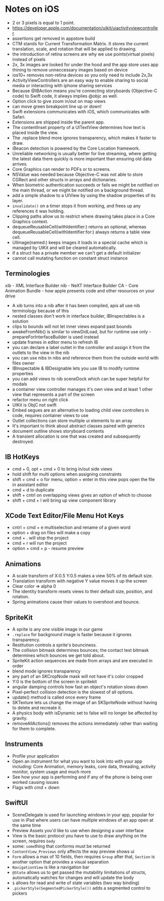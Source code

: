 # Notes on iOS

- 2 or 3 pixels is equal to 1 point.
- https://developer.apple.com/documentation/uikit/uiactivityviewcontroller
- assertions get removed in appstore build
- CTM stands for Current Transformation Matrix.  It stores the current translation, scale, and rotation that will be applied to drawing.
- the introduction of retina screens are why we use points(virtual pixels) instead of pixels
- 2x, 3x images are looked for under the hood and the app store uses app thining to remove unneccessary images based on device
- ios10+ removes non-retina devices so you only need to include 2x,3x
- ActivityViewControllers are an easy way to enable sharing to social media or interacting with iphone sharing services
- Because @IBAction means you're connecting storyboards (Objective-C code) to Swift code, it always implies @objc as well.
- Option click to give zoom in/out on map views
- can move green breakpoint line up or down!
- Swift extensions communicates with iOS, which communicates with Safari.
- Extensions are shipped inside the parent app.
- The contentInset property of a UITextView determines how text is placed inside the view. 
- The .replace blend more ignores transparency, which makes it faster to draw.
- iBeacon detection is powered by the Core Location framework.
- Unreliable networking is usually better for live streaming, where getting the latest data there quickly is more important than ensuring old data arrives.
- Core Graphics can render to PDFs or to screens. 
- NSValue was needed because Objective-C was not able to store CGRect and other structs in arrays and dictionaries.
- When biometric authentication succeeds or fails we might be notified on the main thread, or we might be notified on a background thread.
- add a simple shadow to a UIView by using the shadow properties of its layer.
- `invalidate()` on a timer stops it from working, and frees up any references it was holding. 
- Clipping paths allow us to restrict where drawing takes place in a Core Graphics context.
- dequeueReusableCell(withIdentifier:) returns an optional, whereas dequeueReusableCell(withIdentifier:for:) always returns a table view cell.
- UIImage(named:) keeps images it loads in a special cache which is managed by UIKit and will be cleared automatically.
- if a struct has a private member we can't get a default initializer
- cannot call mutating function on constant struct instance

## Terminologies
xib - XML Interface Builder
nib - NeXT Interface Builder
CA - Core Animation
Bundle - how apple presents code and other resources on your drive
- A xib turns into a nib after it has been compiled, apis all use nib terminology because of this
- nested classes don't work in interface builder, IBInspectables is a solution
- clips to bounds will not let inner views expand past bounds
- awakeFromNib() is similar to viewDidLoad, but for runtime use only - prepareForInterfaceBuilder is used instead
- update frames in editor menu to refresh IB
- you can declare a label outlet in the controller and assign it from the outlets to the view in the nib
- you can use nibs in nibs and reference them from the outside world with files owner
- IBInspectable & IBDesignable lets you use IB to modify runtime properties
- you can add views to nib sceneDock which can be super helpful for modals
- a container view controller manages it's own view and at least 1 other view that represents a part of the screen
- refactor menu on right click
- UIKit is ObjC not swift
- Embed segues are an alternative to loading child view controllers in code, requires container views to use
- Outlet collections can store multiple ui elements to an array
- It's important to think about abstract classes paired with generics
- document outline shows storyboard contents
- A transient allocation is one that was created and subsequently destroyed. 

## IB HotKeys 
- cmd + 0, opt + cmd + 0 to bring in/out side views
- hold shift for multi options when assigning constraints
- shift + cmd + o for menu, option + enter in this view pops open the file in assistant editor
- cmd + d to duplicate
- shift + cntrl on overlapping views gives an option of which to choose 
- shift + cmd + l will bring up view component library

## XCode Text Editor/File Menu Hot Keys
- cntrl + cmd + e multiselection and rename of a given word
- option + drag on files will make a copy
- cmd + . will stop the project
- cmd + r will run the project
- option + cmd + p - resume preview

## Animations
- A scale transform of X:0.5 Y:0.5 makes a view 50% of its default size.
- Translation transform with negative Y value moves it up the screen
- Clear color => alpha 0
- The identity transform resets views to their default size, position, and rotation.
- Spring animations cause their values to overshoot and bounce. 

## SpriteKit
- A sprite is any one visible image in our game
- `.replace` for background image is faster because it ignores transparency.
- Restitution controls a sprite's bounciness.
- The collision bitmask determines bounces; the contact test bitmask determines which bounces we get told about.
- SpriteKit action sequences are made from arrays and are executed in order
- blend mode ignores transparency
- any part of an SKCropNode mask will not have it's color cropped
- Y:0 is the bottom of the screen in spritekit
- angular damping controls how fast an object's rotation slows down
- Pixel-perfect collision detection is the slowest of all options.
- update() method is called once every frame
- SKTexture lets us change the image of an SKSpriteNode without having to delete and recreate it. 
- A physics body with isDynamic set to false will no longer be affected by gravity. 
- removeAllActions() removes the actions immediately rather than waiting for them to complete.

## Instruments
- Profile your application
- Open an instrument for what you want to look into with your app including: Core Animation, memory leaks, core data, threading, activity monitor, system usage and much more
- See how your app is performing and if any of the phone is being over worked causing issues
- Flags with cmd + down

## SwiftUI
- SceneDelegate is used for launching windows in your app, popular for use in iPad where users can have multiple windows of an app open at the same time
- Preview Assets you'd like to use when designing a user interface
- View is the basic protocol you have to use to draw anything on the screen, requires `body`
- some: `some`thing that conforms must be returned
- `ContentView_Previews` only affects the way preview shows ui
- `Form` allows a max of 10 fields, then requires `Group` after that, `Section` is another option that provides a visual separation
- `NavigationView` is like a navigation bar
- `@State` allows us to get passed the mutability limitations of structs, automatically watches for changes and will update the body
- `$` allows for read and write of state variables (two way binding)
- `.pickerStyle(SegmentedPickerStyle())` adds a segmented control to pickers 